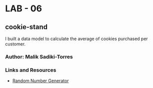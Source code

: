 # LAB - 06


## cookie-stand

I built a data model to calculate the average of cookies purchased per customer.


### Author: Malik Sadiki-Torres


### Links and Resources

* [Random Number Generator](https://developer.mozilla.org/en-US/docs/Web/JavaScript/Reference/Global_Objects/Math/random)

